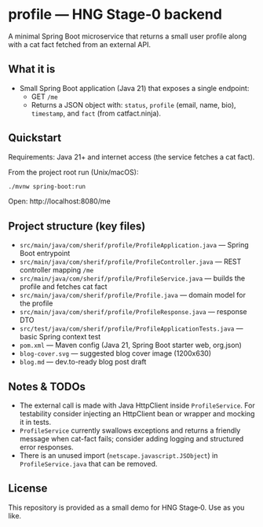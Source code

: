 # profile — HNG Stage‑0 backend

A minimal Spring Boot microservice that returns a small user profile along with a cat fact fetched from an external API.

## What it is

- Small Spring Boot application (Java 21) that exposes a single endpoint:
  - GET `/me`
  - Returns a JSON object with: `status`, `profile` (email, name, bio), `timestamp`, and `fact` (from catfact.ninja).

## Quickstart

Requirements: Java 21+ and internet access (the service fetches a cat fact).

From the project root run (Unix/macOS):

```bash
./mvnw spring-boot:run
```

Open: http://localhost:8080/me

## Project structure (key files)

- `src/main/java/com/sherif/profile/ProfileApplication.java` — Spring Boot entrypoint
- `src/main/java/com/sherif/profile/ProfileController.java` — REST controller mapping `/me`
- `src/main/java/com/sherif/profile/ProfileService.java` — builds the profile and fetches cat fact
- `src/main/java/com/sherif/profile/Profile.java` — domain model for the profile
- `src/main/java/com/sherif/profile/ProfileResponse.java` — response DTO
- `src/test/java/com/sherif/profile/ProfileApplicationTests.java` — basic Spring context test
- `pom.xml` — Maven config (Java 21, Spring Boot starter web, org.json)
- `blog-cover.svg` — suggested blog cover image (1200x630)
- `blog.md` — dev.to-ready blog post draft

## Notes & TODOs

- The external call is made with Java HttpClient inside `ProfileService`. For testability consider injecting an HttpClient bean or wrapper and mocking it in tests.
- `ProfileService` currently swallows exceptions and returns a friendly message when cat-fact fails; consider adding logging and structured error responses.
- There is an unused import (`netscape.javascript.JSObject`) in `ProfileService.java` that can be removed.

## License

This repository is provided as a small demo for HNG Stage‑0. Use as you like.
